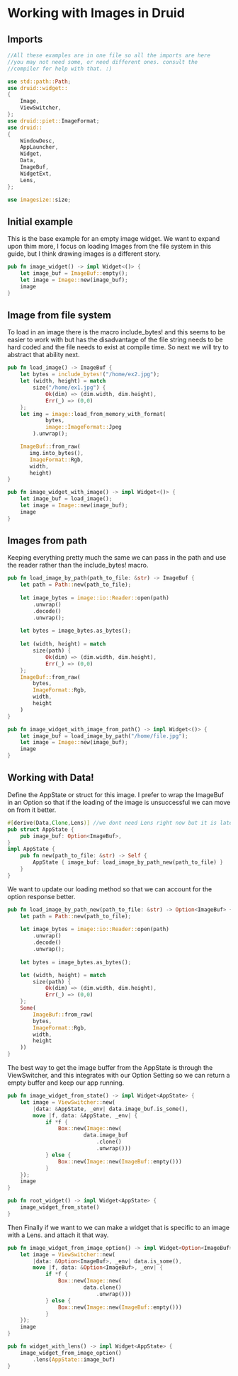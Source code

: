 # Working with Images in Druid


## Imports
``` rs
//All these examples are in one file so all the imports are here
//you may not need some, or need different ones. consult the 
//compiler for help with that. :)

use std::path::Path;
use druid::widget::
{
    Image,
    ViewSwitcher,
};
use druid::piet::ImageFormat;
use druid::
{
    WindowDesc,
    AppLauncher,
    Widget,
    Data,
    ImageBuf,
    WidgetExt,
    Lens,
};

use imagesize::size;
```

## Initial example
This is the base example for an empty image widget.
We want to expand upon thim more, I focus on loading
Images from the file system in this guide, but I think
drawing images is a different story. 
``` rs
pub fn image_widget() -> impl Widget<()> {
	let image_buf = ImageBuf::empty();
	let image = Image::new(image_buf);
    image
}
```

## Image from file system
To load in an image there is the macro include_bytes! and 
this seems to be easier to work with but has the disadvantage
of the file string needs to be hard coded and the file needs 
to exist at compile time. So next we will try to abstract 
that ability next.
``` rs
pub fn load_image() -> ImageBuf {
    let bytes = include_bytes!("/home/ex2.jpg");
    let (width, height) = match 
        size("/home/ex1.jpg") {
            Ok(dim) => (dim.width, dim.height),
            Err(_) => (0,0) 
    };
    let img = image::load_from_memory_with_format(
            bytes, 
            image::ImageFormat::Jpeg
        ).unwrap();

    ImageBuf::from_raw(
       img.into_bytes(),
       ImageFormat::Rgb,
       width,
       height)
}

pub fn image_widget_with_image() -> impl Widget<()> {
    let image_buf = load_image();
    let image = Image::new(image_buf);
    image
}
```

## Images from path
Keeping everything pretty much the same we can pass in 
the path and use the reader rather than the include_bytes! 
macro.
``` rs
pub fn load_image_by_path(path_to_file: &str) -> ImageBuf {
    let path = Path::new(path_to_file);
    
    let image_bytes = image::io::Reader::open(path)
        .unwrap()
        .decode()
        .unwrap();
    
    let bytes = image_bytes.as_bytes();
    
    let (width, height) = match 
        size(path) {
            Ok(dim) => (dim.width, dim.height),
            Err(_) => (0,0) 
    };
    ImageBuf::from_raw(
        bytes,
        ImageFormat::Rgb,
        width,
        height
    )
}

pub fn image_widget_with_image_from_path() -> impl Widget<()> {
    let image_buf = load_image_by_path("/home/file.jpg");
    let image = Image::new(image_buf);
    image
}
```

## Working with Data!
Define the AppState or struct for this image.
I prefer to wrap the ImageBuf in an Option
so that if the loading of the image is unsuccessful 
we can move on from it better.

``` rs
#[derive(Data,Clone,Lens)] //we dont need Lens right now but it is later
pub struct AppState {
    pub image_buf: Option<ImageBuf>,
}
impl AppState {
    pub fn new(path_to_file: &str) -> Self {
        AppState { image_buf: load_image_by_path_new(path_to_file) }
    }
}
```

We want to update our loading method so that we can account 
for the option response better.
``` rs
pub fn load_image_by_path_new(path_to_file: &str) -> Option<ImageBuf> {
    let path = Path::new(path_to_file);
    
    let image_bytes = image::io::Reader::open(path)
        .unwrap()
        .decode()
        .unwrap();
    
    let bytes = image_bytes.as_bytes();

    let (width, height) = match 
        size(path) {
            Ok(dim) => (dim.width, dim.height),
            Err(_) => (0,0) 
    };
    Some(
        ImageBuf::from_raw(
        bytes,
        ImageFormat::Rgb,
        width,
        height
    ))
}
```

The best way to get the image buffer from the AppState
is through the ViewSwitcher, and this integrates with
our Option Setting so we can return a empty buffer 
and keep our app running.
``` rs
pub fn image_widget_from_state() -> impl Widget<AppState> {
    let image = ViewSwitcher::new(
        |data: &AppState, _env| data.image_buf.is_some(),
        move |f, data: &AppState, _env| {
            if *f {
                Box::new(Image::new(
                        data.image_buf
                            .clone()
                            .unwrap()))
            } else {
                Box::new(Image::new(ImageBuf::empty()))
            }
    });
    image
}

pub fn root_widget() -> impl Widget<AppState> {
    image_widget_from_state()
}
```

Then Finally if we want to we can make a widget that is 
specific to an image with a Lens. and attach it that way.
``` rs
pub fn image_widget_from_image_option() -> impl Widget<Option<ImageBuf>> {
    let image = ViewSwitcher::new(
        |data: &Option<ImageBuf>, _env| data.is_some(),
        move |f, data: &Option<ImageBuf>, _env| {
            if *f {
                Box::new(Image::new(
                        data.clone()
                            .unwrap()))
            } else {
                Box::new(Image::new(ImageBuf::empty()))
            }
    });
    image
}

pub fn widget_with_lens() -> impl Widget<AppState> {
    image_widget_from_image_option()
        .lens(AppState::image_buf)
}
```